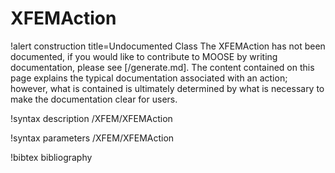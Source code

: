 <!-- MOOSE Documentation Stub: Remove this when content is added. -->

# XFEMAction

!alert construction title=Undocumented Class
The XFEMAction has not been documented, if you would like to contribute to MOOSE by writing
documentation, please see [/generate.md]. The content contained on this page explains the typical
documentation associated with an action; however, what is contained is ultimately determined by what
is necessary to make the documentation clear for users.

!syntax description /XFEM/XFEMAction

!syntax parameters /XFEM/XFEMAction

!bibtex bibliography
